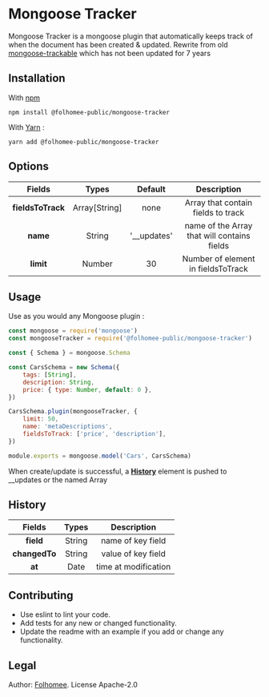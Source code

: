 # Mongoose Tracker

Mongoose Tracker is a mongoose plugin that automatically keeps track of when the document has been created & updated.
Rewrite from old [mongoose-trackable](https://www.npmjs.com/package/mongoose-trackable) which has not been updated for 7 years

## Installation

With [npm](https://npmjs.org)

```
npm install @folhomee-public/mongoose-tracker
```

With [Yarn](https://yarnpkg.com) : 
```
yarn add @folhomee-public/mongoose-tracker
```

## Options

|      Fields       |     Types     |   Default   |                 Description                 |
|:-----------------:|:-------------:|:-----------:|:-------------------------------------------:|
| **fieldsToTrack** | Array[String] |    none     |     Array that contain fields to track      |
|     **name**      |    String     | '__updates' | name of the Array that will contains fields |
|     **limit**     |    Number     |     30      |     Number of element in fieldsToTrack      |

## Usage

Use as you would any Mongoose plugin :

```js
const mongoose = require('mongoose')
const mongooseTracker = require('@folhomee-public/mongoose-tracker')

const { Schema } = mongoose.Schema

const CarsSchema = new Schema({
    tags: [String],
    description: String,
    price: { type: Number, default: 0 },
})

CarsSchema.plugin(mongooseTracker, {
    limit: 50,
    name: 'metaDescriptions',
    fieldsToTrack: ['price', 'description'],
})

module.exports = mongoose.model('Cars', CarsSchema)
```

When create/update is successful, a [**History**](#History) element is pushed to __updates or the named Array

## History

|      Fields      | Types  |      Description       |
|:----------------:|:------:|:----------------------:|
|    **field**     | String |   name of key field    |
|  **changedTo**   | String |     value of key field |
|      **at**      |  Date  |  time at modification  |

## Contributing

- Use eslint to lint your code.
- Add tests for any new or changed functionality.
- Update the readme with an example if you add or change any functionality.

## Legal

Author: [Folhomee](https://www.folhomee.fr/). License Apache-2.0